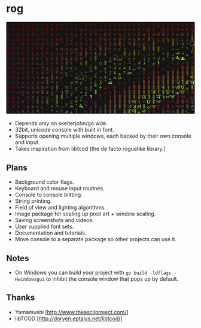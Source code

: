 rog
===
![Rog Screenshot](http://github.com/ajhager/rog/raw/master/data/screenshot.png)

* Depends only on skelterjohn/go.wde.
* 32bit, unicode console with built in font.
* Supports opening multiple windows, each backed by their own console and input.
* Takes inspiration from libtcod (the de facto roguelike library.)

Plans
-----
* Background color flags.
* Keyboard and mouse input routines.
* Console to console blitting.
* String printing.
* Field of view and lighting algorithms.
* Image package for scaling up pixel art + window scaling.
* Saving screenshots and videos.
* User supplied font sets.
* Documentation and tutorials.
* Move console to a separate package so other projects can use it.

Notes
-----
* On Windows you can build your project with `go build -ldflags -Hwindowsgui` to inhibit the console window that pops up by default.

Thanks
------
* Yamamushi [http://www.theasciiproject.com/]
* libTCOD [http://doryen.eptalys.net/libtcod/]